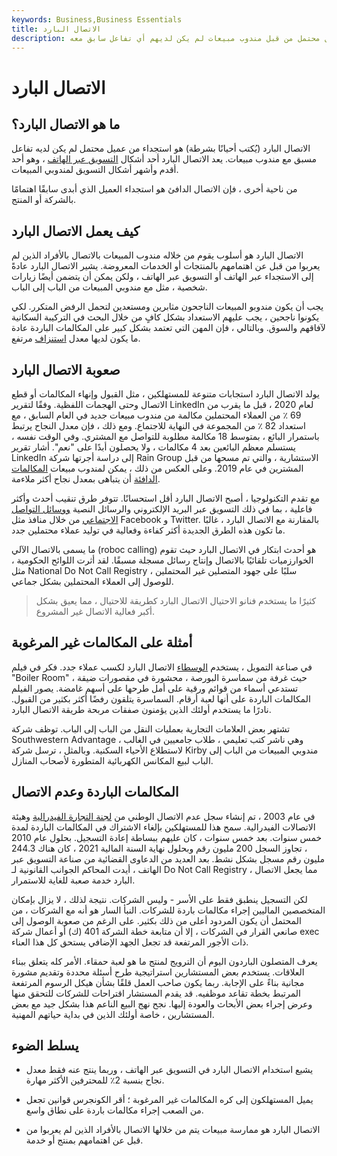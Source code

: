 ```yaml
---
keywords: Business,Business Essentials
title: الاتصال البارد
description: الاتصال البارد هو نوع من التسويق عبر الهاتف يتم فيه طلب عميل محتمل من قبل مندوب مبيعات لم يكن لديهم أي تفاعل سابق معه.
---
```


# الاتصال البارد
## ما هو الاتصال البارد؟

الاتصال البارد (يُكتب أحيانًا بشرطة) هو استجداء من عميل محتمل لم يكن لديه تفاعل مسبق مع مندوب مبيعات. يعد الاتصال البارد أحد أشكال [التسويق عبر الهاتف](/telemarketing) ، وهو أحد أقدم وأشهر أشكال التسويق لمندوبي المبيعات.

من ناحية أخرى ، فإن الاتصال الدافئ هو استجداء العميل الذي أبدى سابقًا اهتمامًا بالشركة أو المنتج.

## كيف يعمل الاتصال البارد

الاتصال البارد هو أسلوب يقوم من خلاله مندوب المبيعات بالاتصال بالأفراد الذين لم يعربوا من قبل عن اهتمامهم بالمنتجات أو الخدمات المعروضة. يشير الاتصال البارد عادةً إلى الاستجداء عبر الهاتف أو التسويق عبر الهاتف ، ولكن يمكن أن يتضمن أيضًا زيارات شخصية ، مثل مع مندوبي المبيعات من الباب إلى الباب.

يجب أن يكون مندوبو المبيعات الناجحون مثابرين ومستعدين لتحمل الرفض المتكرر. لكي يكونوا ناجحين ، يجب عليهم الاستعداد بشكل كافٍ من خلال البحث في التركيبة السكانية لآفاقهم والسوق. وبالتالي ، فإن المهن التي تعتمد بشكل كبير على المكالمات الباردة عادة ما يكون لديها معدل [استنزاف](/attrition) مرتفع.

## صعوبة الاتصال البارد

يولد الاتصال البارد استجابات متنوعة للمستهلكين ، مثل القبول وإنهاء المكالمات أو قطع الاتصال وحتى الهجمات اللفظية. وفقًا لتقرير LinkedIn لعام 2020 ، قبل ما يقرب من 69 ٪ من العملاء المحتملين مكالمة من مندوب مبيعات جديد في العام السابق ، مع استعداد 82 ٪ من المجموعة في النهاية للاجتماع. ومع ذلك ، فإن معدل النجاح يرتبط باستمرار البائع ، بمتوسط 18 مكالمة مطلوبة للتواصل مع المشتري. وفي الوقت نفسه ، يستسلم معظم البائعين بعد 4 مكالمات ، ولا يحصلون أبدًا على "نعم". أشار تقرير LinkedIn إلى دراسة أجرتها شركة Rain Group الاستشارية ، والتي تم مسحها من قبل المشترين في عام 2019. وعلى العكس من ذلك ، يمكن لمندوب مبيعات [المكالمات الدافئة](/warm-calling) أن يتباهى بمعدل نجاح أكثر ملاءمة.

مع تقدم التكنولوجيا ، أصبح الاتصال البارد أقل استحسانًا. تتوفر طرق تنقيب أحدث وأكثر فاعلية ، بما في ذلك التسويق عبر البريد الإلكتروني والرسائل النصية [ووسائل التواصل الاجتماعي](/wide-variety) من خلال منافذ مثل Facebook و Twitter. بالمقارنة مع الاتصال البارد ، غالبًا ما تكون هذه الطرق الجديدة أكثر كفاءة وفعالية في توليد عملاء محتملين جدد.

ما يسمى بالاتصال الآلي (roboc calling) هو أحدث ابتكار في الاتصال البارد حيث تقوم الخوارزميات تلقائيًا بالاتصال وإنتاج رسائل مسجلة مسبقًا. لقد أثرت اللوائح الحكومية ، مثل National Do Not Call Registry ، سلبًا على جهود المتصلين غير المحتملين للوصول إلى العملاء المحتملين بشكل جماعي.

> كثيرًا ما يستخدم فنانو الاحتيال الاتصال البارد كطريقة للاحتيال ، مما يعيق بشكل أكبر فعالية الاتصال غير المشروع.

>

## أمثلة على المكالمات غير المرغوبة

في صناعة التمويل ، يستخدم [الوسطاء](/broker) الاتصال البارد لكسب عملاء جدد. فكر في فيلم "Boiler Room" حيث غرفة من سماسرة البورصة ، محشورة في مقصورات ضيقة ، تستدعي أسماء من قوائم ورقية على أمل طرحها على أسهم غامضة. يصور الفيلم المكالمات الباردة على أنها لعبة أرقام. السماسرة يتلقون رفضًا أكثر بكثير من القبول. نادرًا ما يستخدم أولئك الذين يؤمنون صفقات مربحة طريقة الاتصال البارد.

تشتهر بعض العلامات التجارية بعمليات النقل من الباب إلى الباب. توظف شركة Southwestern Advantage ، وهي ناشر كتب تعليمي ، طلاب جامعيين في الغالب لاستطلاع الأحياء السكنية. وبالمثل ، ترسل شركة Kirby مندوبي المبيعات من الباب إلى الباب لبيع المكانس الكهربائية المتطورة لأصحاب المنازل.

## المكالمات الباردة وعدم الاتصال

في عام 2003 ، تم إنشاء سجل عدم الاتصال الوطني من [لجنة التجارة الفيدرالية](/ftc) وهيئة الاتصالات الفيدرالية. سمح هذا للمستهلكين بإلغاء الاشتراك في المكالمات الباردة لمدة خمس سنوات. بعد خمس سنوات ، كان عليهم ببساطة إعادة التسجيل. بحلول عام 2010 ، تجاوز السجل 200 مليون رقم وبحلول نهاية السنة المالية 2021 ، كان هناك 244.3 مليون رقم مسجل بشكل نشط. بعد العديد من الدعاوى القضائية من صناعة التسويق عبر الهاتف ، أيدت المحاكم الجوانب القانونية لـ Do Not Call Registry ، مما يجعل الاتصال البارد خدمة صعبة للغاية للاستمرار.

لكن التسجيل ينطبق فقط على الأسر - وليس الشركات. نتيجة لذلك ، لا يزال بإمكان المتخصصين الماليين إجراء مكالمات باردة للشركات. النبأ السار هو أنه مع الشركات ، من المحتمل أن يكون المردود أعلى من ذلك بكثير. على الرغم من صعوبة الوصول إلى صانعي القرار في الشركات ، إلا أن متابعة خطة الشركة 401 (ك) أو أعمال شركة exec ذات الأجور المرتفعة قد تجعل الجهد الإضافي يستحق كل هذا العناء.

يعرف المتصلون الباردون اليوم أن الترويج لمنتج ما هو لعبة حمقاء. الأمر كله يتعلق ببناء العلاقات. يستخدم بعض المستشارين استراتيجية طرح أسئلة محددة وتقديم مشورة مجانية بناءً على الإجابة. ربما يكون صاحب العمل قلقًا بشأن هيكل الرسوم المرتفعة المرتبط بخطة تقاعد موظفيه. قد يقدم المستشار اقتراحات للشركات للتحقق منها وعرض إجراء بعض الأبحاث والعودة إليها. نجح نهج البيع الناعم هذا بشكل جيد مع بعض المستشارين ، خاصة أولئك الذين في بداية حياتهم المهنية.

## يسلط الضوء

- يشيع استخدام الاتصال البارد في التسويق عبر الهاتف ، وربما ينتج عنه فقط معدل نجاح بنسبة 2٪ للمحترفين الأكثر مهارة.

- يميل المستهلكون إلى كره المكالمات غير المرغوبة ؛ أقر الكونجرس قوانين تجعل من الصعب إجراء مكالمات باردة على نطاق واسع.

- الاتصال البارد هو ممارسة مبيعات يتم من خلالها الاتصال بالأفراد الذين لم يعربوا من قبل عن اهتمامهم بمنتج أو خدمة.

